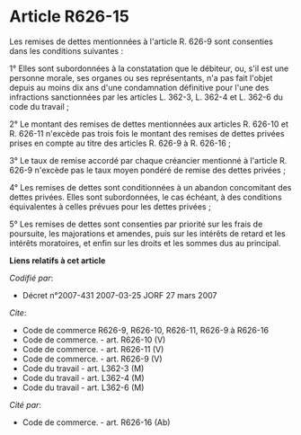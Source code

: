 # Article R626-15

Les remises de dettes mentionnées à l'article R. 626-9 sont consenties dans les conditions suivantes :

1° Elles sont subordonnées à la constatation que le débiteur, ou, s'il est une personne morale, ses organes ou ses
représentants, n'a pas fait l'objet depuis au moins dix ans d'une condamnation définitive pour l'une des infractions
sanctionnées par les articles L. 362-3, L. 362-4 et L. 362-6 du code du travail ;

2° Le montant des remises de dettes mentionnées aux articles R. 626-10 et R. 626-11 n'excède pas trois fois le montant des
remises de dettes privées prises en compte au titre des articles R. 626-9 à R. 626-16 ;

3° Le taux de remise accordé par chaque créancier mentionné à l'article R. 626-9 n'excède pas le taux moyen pondéré de remise
des dettes privées ;

4° Les remises de dettes sont conditionnées à un abandon concomitant des dettes privées. Elles sont subordonnées, le cas
échéant, à des conditions équivalentes à celles prévues pour les dettes privées ;

5° Les remises de dettes sont consenties par priorité sur les frais de poursuite, les majorations et amendes, puis sur les
intérêts de retard et les intérêts moratoires, et enfin sur les droits et les sommes dus au principal.

**Liens relatifs à cet article**

_Codifié par_:

  - Décret n°2007-431 2007-03-25 JORF 27 mars 2007

_Cite_:

  - Code de commerce R626-9, R626-10, R626-11, R626-9 à R626-16
  - Code de commerce. - art. R626-10 (V)
  - Code de commerce. - art. R626-11 (V)
  - Code de commerce. - art. R626-9 (V)
  - Code du travail - art. L362-3 (M)
  - Code du travail - art. L362-4 (M)
  - Code du travail - art. L362-6 (M)

_Cité par_:

  - Code de commerce. - art. R626-16 (Ab)
